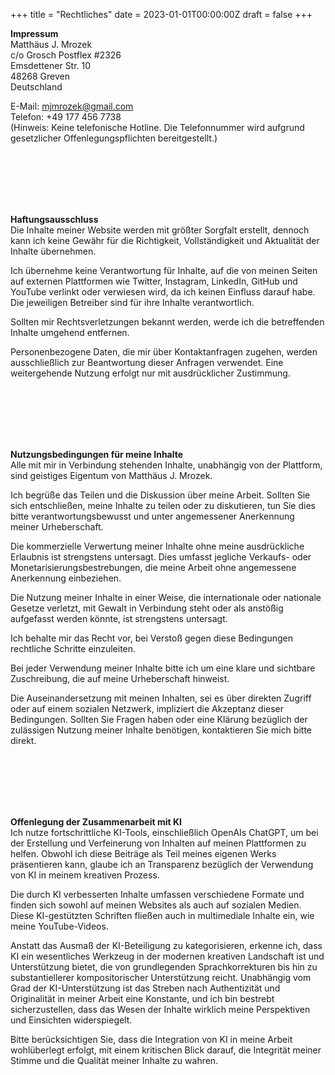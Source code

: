 +++
title = "Rechtliches"
date = 2023-01-01T00:00:00Z
draft = false
+++

**Impressum**  
Matthäus J. Mrozek  
c/o Grosch Postflex #2326  
Emsdettener Str. 10  
48268 Greven  
Deutschland  

E-Mail: mjmrozek@gmail.com  
Telefon: +49 177 456 7738  
(Hinweis: Keine telefonische Hotline. Die Telefonnummer wird aufgrund gesetzlicher Offenlegungspflichten bereitgestellt.)  

</br></br>  
</br></br> 

**Haftungsausschluss**  
Die Inhalte meiner Website werden mit größter Sorgfalt erstellt, dennoch kann ich keine Gewähr für die Richtigkeit, Vollständigkeit und Aktualität der Inhalte übernehmen.  

Ich übernehme keine Verantwortung für Inhalte, auf die von meinen Seiten auf externen Plattformen wie Twitter, Instagram, LinkedIn, GitHub und YouTube verlinkt oder verwiesen wird, da ich keinen Einfluss darauf habe. Die jeweiligen Betreiber sind für ihre Inhalte verantwortlich.  

Sollten mir Rechtsverletzungen bekannt werden, werde ich die betreffenden Inhalte umgehend entfernen.  

Personenbezogene Daten, die mir über Kontaktanfragen zugehen, werden ausschließlich zur Beantwortung dieser Anfragen verwendet. Eine weitergehende Nutzung erfolgt nur mit ausdrücklicher Zustimmung.  

</br></br>  
</br></br> 

**Nutzungsbedingungen für meine Inhalte**  
Alle mit mir in Verbindung stehenden Inhalte, unabhängig von der Plattform, sind geistiges Eigentum von Matthäus J. Mrozek.  

Ich begrüße das Teilen und die Diskussion über meine Arbeit. Sollten Sie sich entschließen, meine Inhalte zu teilen oder zu diskutieren, tun Sie dies bitte verantwortungsbewusst und unter angemessener Anerkennung meiner Urheberschaft.  

Die kommerzielle Verwertung meiner Inhalte ohne meine ausdrückliche Erlaubnis ist strengstens untersagt. Dies umfasst jegliche Verkaufs- oder Monetarisierungsbestrebungen, die meine Arbeit ohne angemessene Anerkennung einbeziehen.  

Die Nutzung meiner Inhalte in einer Weise, die internationale oder nationale Gesetze verletzt, mit Gewalt in Verbindung steht oder als anstößig aufgefasst werden könnte, ist strengstens untersagt.  

Ich behalte mir das Recht vor, bei Verstoß gegen diese Bedingungen rechtliche Schritte einzuleiten.  

Bei jeder Verwendung meiner Inhalte bitte ich um eine klare und sichtbare Zuschreibung, die auf meine Urheberschaft hinweist.  

Die Auseinandersetzung mit meinen Inhalten, sei es über direkten Zugriff oder auf einem sozialen Netzwerk, impliziert die Akzeptanz dieser Bedingungen. Sollten Sie Fragen haben oder eine Klärung bezüglich der zulässigen Nutzung meiner Inhalte benötigen, kontaktieren Sie mich bitte direkt.  

</br></br>  
</br></br> 

**Offenlegung der Zusammenarbeit mit KI**  
Ich nutze fortschrittliche KI-Tools, einschließlich OpenAIs ChatGPT, um bei der Erstellung und Verfeinerung von Inhalten auf meinen Plattformen zu helfen. Obwohl ich diese Beiträge als Teil meines eigenen Werks präsentieren kann, glaube ich an Transparenz bezüglich der Verwendung von KI in meinem kreativen Prozess.  

Die durch KI verbesserten Inhalte umfassen verschiedene Formate und finden sich sowohl auf meinen Websites als auch auf sozialen Medien. Diese KI-gestützten Schriften fließen auch in multimediale Inhalte ein, wie meine YouTube-Videos.  

Anstatt das Ausmaß der KI-Beteiligung zu kategorisieren, erkenne ich, dass KI ein wesentliches Werkzeug in der modernen kreativen Landschaft ist und Unterstützung bietet, die von grundlegenden Sprachkorrekturen bis hin zu substantiellerer kompositorischer Unterstützung reicht. Unabhängig vom Grad der KI-Unterstützung ist das Streben nach Authentizität und Originalität in meiner Arbeit eine Konstante, und ich bin bestrebt sicherzustellen, dass das Wesen der Inhalte wirklich meine Perspektiven und Einsichten widerspiegelt.  

Bitte berücksichtigen Sie, dass die Integration von KI in meine Arbeit wohlüberlegt erfolgt, mit einem kritischen Blick darauf, die Integrität meiner Stimme und die Qualität meiner Inhalte zu wahren.


